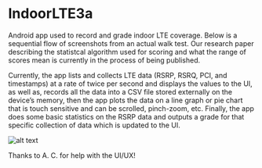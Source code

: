 # IndoorLTE3a
Android app used to record and grade indoor LTE coverage. Below is a sequential flow of screenshots from an actual walk test. Our research paper describing the statistcal algorithm used for scoring and what the range of scores mean is currently in the process of being published. 

Currently, the app lists and collects LTE data (RSRP, RSRQ, PCI, and timestamps) at a rate of twice per second and displays the values to the UI, as well as, records all the data into a CSV file stored externally on the device’s memory, then the app plots the data on a line graph or pie chart that is touch sensitive and can be scrolled, pinch-zoom, etc. Finally, the app does some basic statistics on the RSRP data and outputs a grade for that specific collection of data which is updated to the UI.

![alt text][flow]

[flow]: https://github.com/parksjg/IndoorLTE3a/blob/master/indoorLTEpictures/Screen%20Shot%202017-01-03%20at%202.12.31%20PM.png "Flow chart"

Thanks to A. C. for help with the UI/UX! 

